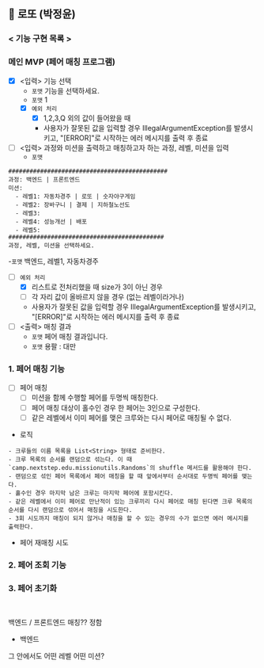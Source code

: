 ## 🎰 로또 (박정윤)

### < 기능 구현 목록 >

### 메인 MVP (페어 매칭 프로그램)

- [x] <입력> 기능 선택
    - `포맷` 기능을 선택하세요.
    - `포맷` 1
    - [x] `예외 처리`
        - [x] 1,2,3,Q 외의 값이 들어왔을 때
        - 사용자가 잘못된 값을 입력할 경우 IllegalArgumentException를 발생시키고, "[ERROR]"로 시작하는 에러 메시지를 출력 후 종료
- [ ] <입력> 과정와 미션을 출력하고 매칭하고자 하는 과정, 레벨, 미션을 입력
    - `포맷`
```
#############################################
과정: 백엔드 | 프론트엔드
미션:
  - 레벨1: 자동차경주 | 로또 | 숫자야구게임
  - 레벨2: 장바구니 | 결제 | 지하철노선도
  - 레벨3: 
  - 레벨4: 성능개선 | 배포
  - 레벨5: 
############################################
과정, 레벨, 미션을 선택하세요.  
```
  -`포맷` 백엔드, 레벨1, 자동차경주
  - [ ] `예외 처리`
    - [x] 리스트로 전처리했을 때 size가 3이 아닌 경우
    - [ ] 각 자리 값이 올바르지 않을 경우 (없는 레벨이라거나)
    - 사용자가 잘못된 값을 입력할 경우 IllegalArgumentException를 발생시키고, "[ERROR]"로 시작하는 에러 메시지를 출력 후 종료
- [ ] <출력> 매칭 결과
  - `포맷` 페어 매칭 결과입니다.
  - `포맷` 용팔 : 대만


### 1. 페어 매칭 기능

- [ ] 페어 매칭
  - [ ] 미션을 함께 수행할 페어를 두명씩 매칭한다.
  - [ ] 페어 매칭 대상이 홀수인 경우 한 페어는 3인으로 구성한다. 
  - [ ] 같은 레벨에서 이미 페어를 맺은 크루와는 다시 페어로 매칭될 수 없다.
- 로직
```
- 크루들의 이름 목록을 List<String> 형태로 준비한다.
- 크루 목록의 순서를 랜덤으로 섞는다. 이 때 `camp.nextstep.edu.missionutils.Randoms`의 shuffle 메서드를 활용해야 한다.
- 랜덤으로 섞인 페어 목록에서 페어 매칭을 할 때 앞에서부터 순서대로 두명씩 페어를 맺는다.
- 홀수인 경우 마지막 남은 크루는 마지막 페어에 포함시킨다.
- 같은 레벨에서 이미 페어로 만난적이 있는 크루끼리 다시 페어로 매칭 된다면 크루 목록의 순서를 다시 랜덤으로 섞어서 매칭을 시도한다.
- 3회 시도까지 매칭이 되지 않거나 매칭을 할 수 있는 경우의 수가 없으면 에러 메시지를 출력한다.
```
- 페어 재매칭 시도

### 2. 페어 조회 기능

### 3. 페어 초기화

<br>

백엔드 / 프론트엔드 매칭?? 정함

- 백엔드

그 안에서도 어떤 레벨 어떤 미션?

